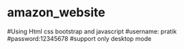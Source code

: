 # amazon_website
#Using Html css bootstrap and javascript
#username: pratik
#password:12345678
#support only desktop mode
